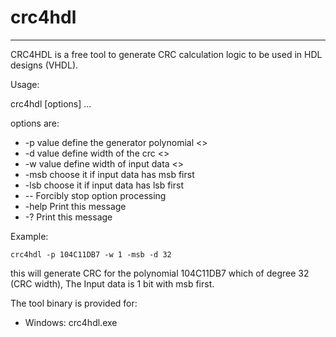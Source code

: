 # crc4hdl
----------

CRC4HDL is a free tool to generate CRC calculation logic to be used in HDL designs (VHDL).

Usage:

 crc4hdl [options] ...

options are:

* -p value             define the generator polynomial <>
* -d value             define width of the crc <>
* -w value             define width of input data <>
* -msb                 choose it if input data has msb first
* -lsb                 choose it if input data has lsb first
* -\-                   Forcibly stop option processing
* -help                Print this message
* -?                   Print this message

Example: 
```
crc4hdl -p 104C11DB7 -w 1 -msb -d 32
```

this will generate CRC for the polynomial 104C11DB7 which of degree 32 (CRC width), The Input data is 1 bit with msb first.


The tool binary is provided for:
- Windows: crc4hdl.exe
